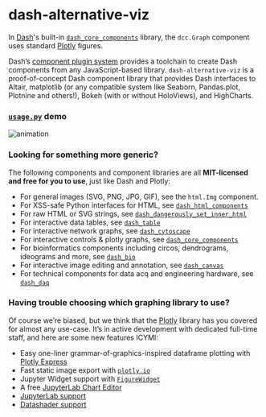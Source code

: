 # dash-alternative-viz

In [Dash](https://dash.plot.ly/)'s built-in [`dash_core_components`](https://dash.plot.ly/dash-core-components) library, the `dcc.Graph` component uses standard [Plotly](https://plot.ly/python) figures.

Dash’s [component plugin system](https://dash.plot.ly/plugins) provides a
toolchain to create Dash components from any JavaScript-based library.
`dash-alternative-viz` is a proof-of-concept Dash component library that provides Dash
interfaces to Altair, matplotlib (or any compatible system like Seaborn, Pandas.plot, Plotnine and others!), Bokeh (with or without HoloViews), and HighCharts.

### [`usage.py`](https://github.com/plotly/dash-alternative-viz/blob/master/usage.py) demo

![animation](animation.gif)

### Looking for something more generic?

The following components and component libraries are all **MIT-licensed and free for you to use**, just like Dash and Plotly:

- For general images (SVG, PNG, JPG, GIF), see the `html.Img` component.
- For XSS-safe Python interfaces for HTML, see [`dash_html_components`](https://dash.plot.ly/dash-html-components)
- For raw HTML or SVG strings, see [`dash_dangerously_set_inner_html`](https://github.com/plotly/dash-dangerously-set-inner-html)
- For interactive data tables, see [`dash_table`](https://dash.plot.ly/datatable)
- For interactive network graphs, see [`dash_cytoscape`](https://dash.plot.ly/cytoscape)
- For interactive controls & plotly graphs, see [`dash_core_components`](https://dash.plot.ly/dash-core-components)
- For bioinformatics components including circos, dendrograms, ideograms and more, see [`dash_bio`](https://dash.plot.ly/dash-bio)
- For interactive image editing and annotation, see [`dash_canvas`](https://dash.plot.ly/canvas)
- For technical components for data acq and engineering hardware, see [`dash_daq`](https://dash.plot.ly/dash-daq)

### Having trouble choosing which graphing library to use?

Of course we’re biased, but we think that the [Plotly](https://plot.ly/python) library has you covered
for almost any use-case. It’s in active development with dedicated full-time staff, and here are some new features ICYMI:
- Easy one-liner grammar-of-graphics-inspired dataframe plotting with [Plotly Express](https://medium.com/@plotlygraphs/introducing-plotly-express-808df010143d)
- Fast static image export with [`plotly.io`](https://medium.com/@plotlygraphs/plotly-py-end-of-summer-updates-5422c98b9058)
- Jupyter Widget support with [`FigureWidget`](https://medium.com/@plotlygraphs/introducing-plotly-py-3-0-0-7bb1333f69c6)
- A free [JupyterLab Chart Editor](https://github.com/plotly/jupyterlab-chart-editor)
- [JupyterLab support](https://github.com/plotly/jupyterlab-dash)
- [Datashader support](https://github.com/plotly/dash-datashader)
